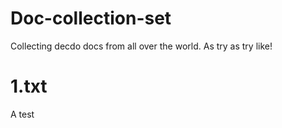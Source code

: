 # Doc-collection-set
Collecting decdo docs from all over the world. As try as try like!
# 1.txt
A test
#
